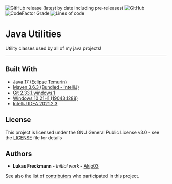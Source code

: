 ![GitHub release (latest by date including pre-releases)](https://img.shields.io/github/downloads-pre/Akjo03/JavaUtils/latest/total?label=Downloads&style=flat-square) 
![GitHub](https://img.shields.io/github/license/Akjo03/JavaUtils?label=License&style=flat-square) 
![CodeFactor Grade](https://img.shields.io/codefactor/grade/github/Akjo03/JavaUtils?Code%20Quality&style=flat-square) 
![Lines of code](https://img.shields.io/tokei/lines/github/Akjo03/JavaUtils?label=Lines%20Of%20Code&style=flat-square)

# Java Utilities

Utility classes used by all of my java projects!

------

## Built With

* [Java 17 (Eclipse Temurin)](https://adoptium.net/?variant=openjdk17&jvmVariant=hotspot)
* [Maven 3.6.3 (Bundled - IntelliJ)](https://maven.apache.org/)
* [Git 2.33.1.windows.1](https://git-scm.com/)
* [Windows 10 21H1 (19043.1288)](https://docs.microsoft.com/en-us/windows/release-health/status-windows-10-21h1)
* [IntelliJ IDEA 2021.2.3](https://www.jetbrains.com/de-de/idea/)

## License

This project is licensed under the GNU General Public License v3.0 - see the [LICENSE](LICENSE) file for details

## Authors

* **Lukas Freckmann** - *Initial work* - [Akjo03](https://github.com/Akjo03)

See also the list of [contributors](https://github.com/Akjo03/PROJECT_NAME/contributors) who participated in this project.